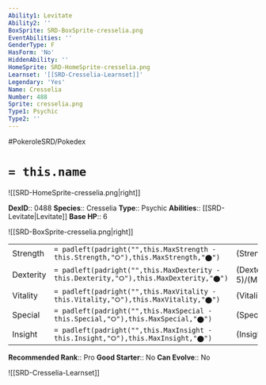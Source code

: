 ```yaml
---
Ability1: Levitate
Ability2: ''
BoxSprite: SRD-BoxSprite-cresselia.png
EventAbilities: ''
GenderType: F
HasForm: 'No'
HiddenAbility: ''
HomeSprite: SRD-HomeSprite-cresselia.png
Learnset: '[[SRD-Cresselia-Learnset]]'
Legendary: 'Yes'
Name: Cresselia
Number: 488
Sprite: cresselia.png
Type1: Psychic
Type2: ''
---
```


#PokeroleSRD/Pokedex

# `= this.name`

![[SRD-HomeSprite-cresselia.png|right]]

**DexID**:: 0488
**Species**:: Cresselia
**Type**:: Psychic
**Abilities**:: [[SRD-Levitate|Levitate]]
**Base HP**:: 6

![[SRD-BoxSprite-cresselia.png|right]]

|           |                                                                                        |                                          |
| --------- | -------------------------------------------------------------------------------------- | ---------------------------------------- |
| Strength  | `= padleft(padright("",this.MaxStrength - this.Strength,"⭘"),this.MaxStrength,"⬤")`    | (Strength::5)/(MaxStrength::5)   |
| Dexterity | `= padleft(padright("",this.MaxDexterity - this.Dexterity,"⭘"),this.MaxDexterity,"⬤")` | (Dexterity:: 5)/(MaxDexterity::5) |
| Vitality  | `= padleft(padright("",this.MaxVitality - this.Vitality,"⭘"),this.MaxVitality,"⬤")`    | (Vitality::7)/(MaxVitality::7)   |
| Special   | `= padleft(padright("",this.MaxSpecial - this.Special,"⭘"),this.MaxSpecial,"⬤")`       | (Special::5)/(MaxSpecial::5)     |
| Insight   | `= padleft(padright("",this.MaxInsight - this.Insight,"⭘"),this.MaxInsight,"⬤")`       | (Insight::7)/(MaxInsight::7)     |

**Recommended Rank**:: Pro
**Good Starter**:: No
**Can Evolve**:: No

![[SRD-Cresselia-Learnset]]